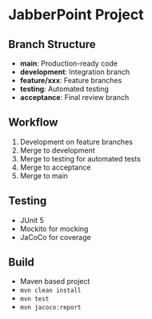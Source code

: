 # JabberPoint Project

## Branch Structure

- **main**: Production-ready code
- **development**: Integration branch
- **feature/xxx**: Feature branches
- **testing**: Automated testing
- **acceptance**: Final review branch

## Workflow

1. Development on feature branches
2. Merge to development
3. Merge to testing for automated tests
4. Merge to acceptance
5. Merge to main

## Testing

- JUnit 5
- Mockito for mocking
- JaCoCo for coverage

## Build

- Maven based project
- `mvn clean install`
- `mvn test`
- `mvn jacoco:report`

